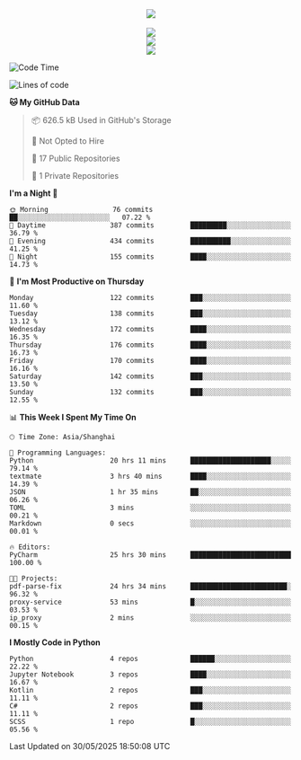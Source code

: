 <div align="center">
  <img src="https://readme-typing-svg.demolab.com?font=Zhi+Mang+Xing&size=40&pause=1000&color=000000&center=true&vCenter=true&lines=Baymax%E5%B0%8F%E6%8C%AF;Hello%20World"/><br/>
  <br/>
  <img src="https://skillicons.dev/icons?i=java,kotlin,python,c,cpp,html,css,javascript" /><br/>
  <img src="https://skillicons.dev/icons?i=spring,vue,pytorch,maven,gradle,mysql,sqlite,linux" /><br/>
  <img src="https://skillicons.dev/icons?i=idea,pycharm,webstorm,androidstudio,vscode,git,vim,md" /><br/>
</div>

<!--START_SECTION:waka-->
![Code Time](http://img.shields.io/badge/Code%20Time-959%20hrs%2042%20mins-blue)

![Lines of code](https://img.shields.io/badge/From%20Hello%20World%20I%27ve%20Written-6.1%20million%20lines%20of%20code-blue)

**🐱 My GitHub Data** 

> 📦 626.5 kB Used in GitHub's Storage 
 > 
> 🚫 Not Opted to Hire
 > 
> 📜 17 Public Repositories 
 > 
> 🔑 1 Private Repositories 
 > 
**I'm a Night 🦉** 

```text
🌞 Morning                76 commits          ██░░░░░░░░░░░░░░░░░░░░░░░   07.22 % 
🌆 Daytime                387 commits         █████████░░░░░░░░░░░░░░░░   36.79 % 
🌃 Evening                434 commits         ██████████░░░░░░░░░░░░░░░   41.25 % 
🌙 Night                  155 commits         ████░░░░░░░░░░░░░░░░░░░░░   14.73 % 
```
📅 **I'm Most Productive on Thursday** 

```text
Monday                   122 commits         ███░░░░░░░░░░░░░░░░░░░░░░   11.60 % 
Tuesday                  138 commits         ███░░░░░░░░░░░░░░░░░░░░░░   13.12 % 
Wednesday                172 commits         ████░░░░░░░░░░░░░░░░░░░░░   16.35 % 
Thursday                 176 commits         ████░░░░░░░░░░░░░░░░░░░░░   16.73 % 
Friday                   170 commits         ████░░░░░░░░░░░░░░░░░░░░░   16.16 % 
Saturday                 142 commits         ███░░░░░░░░░░░░░░░░░░░░░░   13.50 % 
Sunday                   132 commits         ███░░░░░░░░░░░░░░░░░░░░░░   12.55 % 
```


📊 **This Week I Spent My Time On** 

```text
🕑︎ Time Zone: Asia/Shanghai

💬 Programming Languages: 
Python                   20 hrs 11 mins      ████████████████████░░░░░   79.14 % 
textmate                 3 hrs 40 mins       ████░░░░░░░░░░░░░░░░░░░░░   14.39 % 
JSON                     1 hr 35 mins        ██░░░░░░░░░░░░░░░░░░░░░░░   06.26 % 
TOML                     3 mins              ░░░░░░░░░░░░░░░░░░░░░░░░░   00.21 % 
Markdown                 0 secs              ░░░░░░░░░░░░░░░░░░░░░░░░░   00.01 % 

🔥 Editors: 
PyCharm                  25 hrs 30 mins      █████████████████████████   100.00 % 

🐱‍💻 Projects: 
pdf-parse-fix            24 hrs 34 mins      ████████████████████████░   96.32 % 
proxy-service            53 mins             █░░░░░░░░░░░░░░░░░░░░░░░░   03.53 % 
ip_proxy                 2 mins              ░░░░░░░░░░░░░░░░░░░░░░░░░   00.15 % 
```

**I Mostly Code in Python** 

```text
Python                   4 repos             ██████░░░░░░░░░░░░░░░░░░░   22.22 % 
Jupyter Notebook         3 repos             ████░░░░░░░░░░░░░░░░░░░░░   16.67 % 
Kotlin                   2 repos             ███░░░░░░░░░░░░░░░░░░░░░░   11.11 % 
C#                       2 repos             ███░░░░░░░░░░░░░░░░░░░░░░   11.11 % 
SCSS                     1 repo              █░░░░░░░░░░░░░░░░░░░░░░░░   05.56 % 
```




 Last Updated on 30/05/2025 18:50:08 UTC
<!--END_SECTION:waka-->





